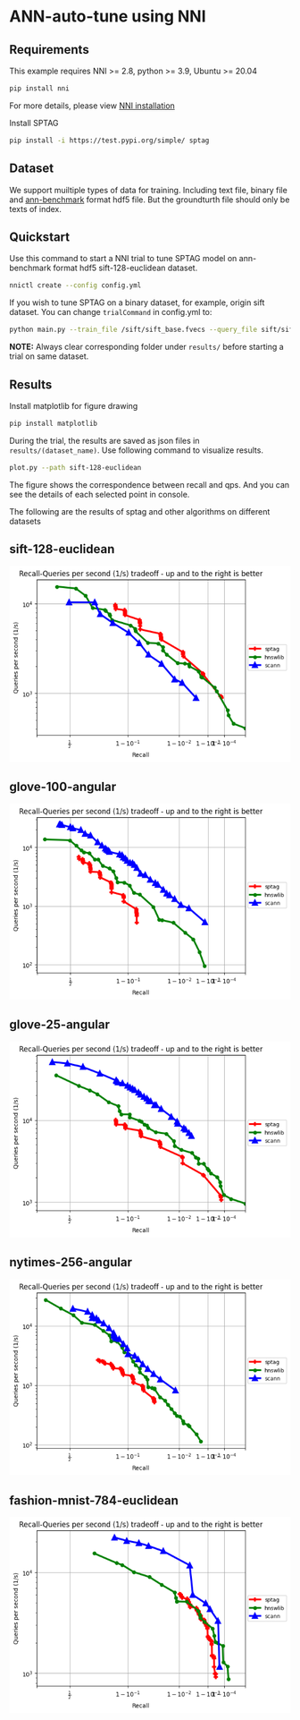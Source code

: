 # ANN-auto-tune using NNI


## Requirements

This example requires NNI >= 2.8, python >= 3.9, Ubuntu >= 20.04


```sh
pip install nni
```
For more details, please view [NNI installation](https://nni.readthedocs.io/en/stable/installation.html)

Install SPTAG

```sh
pip install -i https://test.pypi.org/simple/ sptag
```

## Dataset

We support muiltiple types of data for training. Including text file, binary file and [ann-benchmark](https://github.com/erikbern/ann-benchmarks) format hdf5 file. But the groundturth file should only be texts of index.

## Quickstart


Use this command to start a NNI trial to tune SPTAG model on ann-benchmark format hdf5 sift-128-euclidean dataset.
```sh
nnictl create --config config.yml
```

If you wish to tune SPTAG on a binary dataset, for example, origin sift dataset. You can change `trialCommand` in config.yml to:

```sh
python main.py --train_file /sift/sift_base.fvecs --query_file sift/sift_query.fvecs --distance euclidean --dim 128
```

**NOTE:** Always clear corresponding folder under `results/` before starting a trial on same dataset.


## Results

Install matplotlib for figure drawing

```sh
pip install matplotlib
```

During the trial, the results are saved as json files in `results/(dataset_name)`. Use following command to visualize results.

```sh
plot.py --path sift-128-euclidean
```
The figure shows the correspondence between recall and qps. And you can see the details of each selected point in console.


The following are the results of sptag and other algorithms on different datasets

sift-128-euclidean
------------------

![sift-128-euclidean](picture/sift-128-euclidean.png)

glove-100-angular
------------------

![glove-100-angular](picture/glove-100-angular.png)

glove-25-angular
------------------

![glove-25-angular](picture/glove-25-angular.png)

nytimes-256-angular
------------------

![nytimes-256-angular](picture/nytimes-256-angular.png)

fashion-mnist-784-euclidean
------------------

![fashion-mnist-784-euclidean](picture/fashion-mnist-784-euclidean.png)

